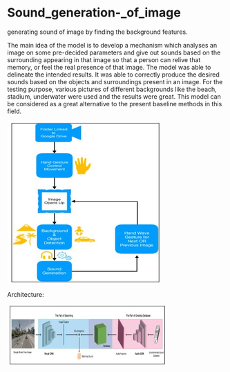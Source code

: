 # Sound_generation-_of_image
generating sound of image by finding the background features. 

The main idea of the model is to develop a mechanism which analyses an image on some pre-decided parameters and give out sounds based on the surrounding appearing in that image so that a person can relive that memory, or feel the real presence of that image. 
The model was able to delineate the intended results. It was able to correctly produce the desired sounds based on the objects and surroundings present in an image. For the testing purpose, various pictures of different backgrounds like the beach, stadium, underwater were used and the results were great. This model can be considered as a great alternative to the present baseline methods in this field.

![](Dhwani_image/Flow_diag.JPG)

Architecture:

![](Dhwani_image/Dhwani.JPG)
